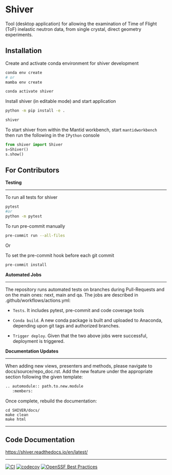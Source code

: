 # Shiver

Tool (desktop application) for allowing the examination of Time of Flight (ToF) inelastic neutron data, from single crystal, direct geometry experiments.

## Installation

Create and activate conda environment for shiver development

```bash
conda env create
# or
mamba env create

conda activate shiver
```

Install shiver (in editable mode) and start application

```bash
python -m pip install -e .

shiver
```

To start shiver from within the Mantid workbench, start
`mantidworkbench` then run the following in the `IPython` console

```python
from shiver import Shiver
s=Shiver()
s.show()
```

## For Contributors

**Testing**

---

To run all tests for shiver
```bash
pytest
#or
python -m pytest
```

To run pre-commit manually
```bash
pre-commit run --all-files
```
Or

To set the pre-commit hook before each git commit
```bash
pre-commit install
```

**Automated Jobs**

---

The repository runs automated tests on branches during Pull-Requests and on the main ones: next, main and qa. The jobs are described in .github/workflows/actions.yml:
  * `Tests`. It includes pytest, pre-commit and code coverage tools

  * `Conda build`. A new conda package is built and uploaded to Anaconda, depending upon git tags and authorized branches.

  * `Trigger deploy`. Given that the two above jobs were successful, deployment is triggered.


**Documentation Updates**

---

When adding new views, presenters and methods, please navigate to docs/source/repo_doc.rst. Add the new feature under the appropriate section following the given template:

```bash
.. automodule:: path.to.new.module
   :members:
```

Once complete, rebuild the documentation:

    cd SHIVER/docs/
    make clean
    make html


---

## Code Documentation

https://shiver.readthedocs.io/en/latest/

---

[![CI](https://github.com/neutrons/Shiver/actions/workflows/actions.yml/badge.svg?branch=next)](https://github.com/neutrons/Shiver/actions/workflows/actions.yml)
[![codecov](https://codecov.io/gh/neutrons/shiver/branch/next/graph/badge.svg?token=J1ZNHXF6Ml)](https://codecov.io/gh/neutrons/shiver)
[![OpenSSF Best Practices](https://bestpractices.coreinfrastructure.org/projects/7381/badge)](https://bestpractices.coreinfrastructure.org/projects/7381)
